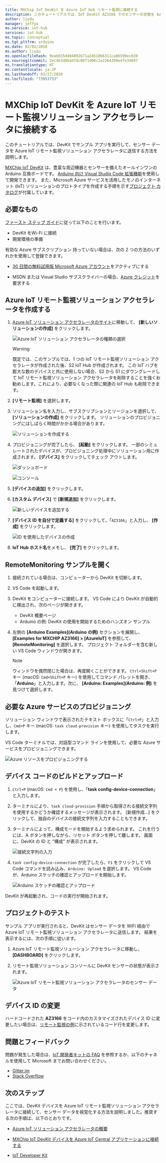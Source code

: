 ```yaml
---
title: MXChip IoT DevKit を Azure IoT Hub リモート監視に接続する
description: このチュートリアルでは、IoT DevKit AZ3166 でのセンサーの状態を Azure IoT リモート監視ソリューション アクセラレータに送信する方法を説明します。
author: liydu
manager: jeffya
ms.service: iot-hub
services: iot-hub
ms.topic: conceptual
ms.tgt_pltfrm: arduino
ms.date: 02/02/2018
ms.author: liydu
ms.openlocfilehash: 9eab035d494892671a2451866311ca06599ec030
ms.sourcegitcommit: 2ec4b3d0bad7dc0071400c2a2264399e4fe34897
ms.translationtype: HT
ms.contentlocale: ja-JP
ms.lasthandoff: 03/27/2020
ms.locfileid: "73953733"
---
```

# <a name="connect-mxchip-iot-devkit-to-azure-iot-remote-monitoring-solution-accelerator"></a>MXChip IoT DevKit を Azure IoT リモート監視ソリューション アクセラレータに接続する

このチュートリアルでは、DevKit でサンプル アプリを実行して、センサー データを Azure IoT リモート監視ソリューション アクセラレータに送信する方法を説明します。

[MXChip IoT DevKit](https://aka.ms/iot-devkit) は、豊富な周辺機器とセンサーを備えたオールインワンの Arduino 互換ボードです。 [Arduino 向け Visual Studio Code 拡張機能](https://aka.ms/arduino)を使用して開発できます。 また、Microsoft Azure サービスを活用したモノのインターネット (IoT) ソリューションのプロトタイプを作成する手順を示す[プロジェクト カタログ](https://microsoft.github.io/azure-iot-developer-kit/docs/projects/)が付属しています。

## <a name="what-you-need"></a>必要なもの

[ファースト ステップ ガイド](https://docs.microsoft.com/azure/iot-hub/iot-hub-arduino-iot-devkit-az3166-get-started)に従って以下のことを行います。

* DevKit をWi-Fi に接続
* 開発環境の準備

有効な Azure サブスクリプション 持っていない場合は、次の 2 つの方法のいずれかを使用して登録できます。

* [30 日間の無料試用版 Microsoft Azure アカウント](https://azure.microsoft.com/free/)をアクティブにする

* MSDN または Visual Studio サブスクライバーの場合、[Azure クレジット](https://azure.microsoft.com/pricing/member-offers/msdn-benefits-details/)を要求する

## <a name="create-an-azure-iot-remote-monitoring-solution-accelerator"></a>Azure IoT リモート監視ソリューション アクセラレータを作成する

1. [Azure IoT ソリューション アクセラレータのサイト](https://www.azureiotsolutions.com/)に移動して、 **[新しいソリューションの作成]** をクリックします。

   ![Azure IoT ソリューション アクセラレータの種類の選択](media/iot-hub-arduino-iot-devkit-az3166-devkit-remote-monitoring/azure-iot-suite-solution-types.png)

   > [!WARNING]
   > 既定では、このサンプルでは、1 つの IoT リモート監視ソリューション アクセラレータが作成された後、S2 IoT Hub が作成されます。 この IoT ハブを膨大な数のデバイスと共に使用しない場合、S2 から S1 にダウングレードして IoT リモート監視ソリューション アクセラレータを削除することを強くお勧めします。これにより、必要なくなった際に関連の IoT Hub も削除できます。 

2. **[リモート監視]** を選択します。

3. ソリューション名を入力し、サブスクリプションとリージョンを選択して、 **[ソリューションの作成]** をクリックします。 ソリューションのプロビジョニングにはしばらく時間がかかる場合があります。
  
   ![ソリューションを作成する](media/iot-hub-arduino-iot-devkit-az3166-devkit-remote-monitoring/azure-iot-suite-new-solution.png)

4. プロビジョニングが完了したら、 **[起動]** をクリックします。 一部のシミュレートされたデバイスが、プロビジョニング処理中にソリューション用に作成されます。 **[デバイス]** をクリックしてチェック アウトします。

   ![ダッシュボード](media/iot-hub-arduino-iot-devkit-az3166-devkit-remote-monitoring/azure-iot-suite-new-solution-created.png)
  
   ![コンソール](media/iot-hub-arduino-iot-devkit-az3166-devkit-remote-monitoring/azure-iot-suite-console.png)

5. **[デバイスの追加]** をクリックします。

6. **[カスタム デバイス]** で **[新規追加]** をクリックします。
  
   ![新しいデバイスを追加する](media/iot-hub-arduino-iot-devkit-az3166-devkit-remote-monitoring/azure-iot-suite-add-new-device.png)

7. **[デバイス ID を自分で定義する]** をクリックして、「`AZ3166`」と入力し、 **[作成]** をクリックします。
  
   ![ID を使用したデバイスの作成](media/iot-hub-arduino-iot-devkit-az3166-devkit-remote-monitoring/azure-iot-suite-new-device-configuration.png)

8. **IoT Hub ホスト名**をメモし、 **[完了]** をクリックします。

## <a name="open-the-remotemonitoring-sample"></a>RemoteMonitoring サンプルを開く

1. 接続されている場合は、コンピューターから DevKit を切断します。

2. VS Code を起動します。

3. DevKit をコンピューターに接続します。 VS Code により DevKit が自動的に検出され、次のページが開きます。

   * DevKit 概要ページ
   * Arduino の例: DevKit の使用を開始するためのハンズオン サンプル

4. 左側の **[Arduino Examples]\(Arduino の例\)** セクションを展開し、 **[Examples for MXCHIP AZ3166] > [AzureIoT]** を参照して、 **[RemoteMonitoring]** を選択します。 プロジェクト フォルダーを含む新しい VS Code ウィンドウが開きます。

   > [!NOTE]
   > ウィンドウを偶然閉じた場合は、再度開くことができます。 `Ctrl+Shift+P` キー (macOS: `Cmd+Shift+P` キー) を使用してコマンド パレットを開き、「**Arduino**」と入力します。次に、 **[Arduino: Examples]\(Arduino: 例\)** を見つけて選択します。

## <a name="provision-required-azure-services"></a>必要な Azure サービスのプロビジョニング

ソリューション ウィンドウで表示されたテキスト ボックスに「`Ctrl+P`」と入力し、`Cmd+P` キー (macOS: `task cloud-provision` キー) を使用してタスクを実行します。

VS Code ターミナルでは、対話型コマンド ラインを使用して、必要な Azure サービスをプロビジョニングできます。

![Azure リソースをプロビジョニングする](media/iot-hub-arduino-iot-devkit-az3166-devkit-remote-monitoring/provision.png)

## <a name="build-and-upload-the-device-code"></a>デバイス コードのビルドとアップロード

1. `Ctrl+P` (macOS: `Cmd + P`) を使用し、「**task config-device-connection**」と入力します。

2. ターミナルにより、`task cloud-provision` 手順から取得される接続文字列を使用するかどうか確認するメッセージが表示されます。 [新規作成...] をクリックして、独自のデバイスの接続文字列を入力することもできます。

3. ターミナルによって、構成モードを開始するよう求められます。 これを行うには、A ボタンを押しながら、リセット ボタンを押して離します。 画面に、DevKit の ID と "構成" が表示されます。

   ![接続文字列の入力](media/iot-hub-arduino-iot-devkit-az3166-devkit-remote-monitoring/config-device-connection.png)

4. `task config-device-connection` が完了したら、`F1` をクリックして VS Code コマンドを読み込み、`Arduino: Upload` を選択します。 VS Code が、Arduino スケッチの確認とアップロードを開始します。
  
   ![Arduino スケッチの確認とアップロード](media/iot-hub-arduino-iot-devkit-az3166-devkit-remote-monitoring/arduino-upload.png)

DevKit が再起動され、コードの実行が開始されます。

## <a name="test-the-project"></a>プロジェクトのテスト

サンプル アプリが実行されると、DevKit はセンサー データを WiFi 経由で Azure IoT リモート監視ソリューション アクセラレータに送信します。 結果を表示するには、次の手順に従います。

1. Azure IoT リモート監視ソリューション アクセラレータに移動し、 **[DASHBOARD]** をクリックします。

2. リモート監視ソリューション コンソールに DevKit センサーの状態が表示されます。

   ![Azure IoT リモート監視ソリューション アクセラレータのセンサー データ](media/iot-hub-arduino-iot-devkit-az3166-devkit-remote-monitoring/sensor-status.png)

## <a name="change-device-id"></a>デバイス ID の変更

ハードコードされた **AZ3166** をコード内のカスタマイズされたデバイス ID に変更したい場合は、[リモート監視の例](https://github.com/Microsoft/devkit-sdk/blob/master/AZ3166/src/libraries/AzureIoT/examples/RemoteMonitoring/RemoteMonitoring.ino#L23)に示されているコード行を変更します。

## <a name="problems-and-feedback"></a>問題とフィードバック

問題が発生した場合は、[IoT 開発者キットの FAQ](https://microsoft.github.io/azure-iot-developer-kit/docs/faq/) を参照するか、以下のチャネルを使用して Microsoft までお問い合わせください。

* [Gitter.im](https://gitter.im/Microsoft/azure-iot-developer-kit)
* [Stack Overflow](https://stackoverflow.com/questions/tagged/iot-devkit)

## <a name="next-steps"></a>次のステップ

ここでは、DevKit デバイスを Azure IoT リモート監視ソリューション アクセラレータに接続して、センサー データを視覚化する方法を説明しました。推奨する次の手順は、以下のとおりです。

* [Azure IoT ソリューション アクセラレータの概要](https://docs.microsoft.com/azure/iot-suite/)

* [MXChip IoT DevKit デバイスを Azure IoT Central アプリケーションに接続する](/azure/iot-central/core/howto-connect-devkit)

* [IoT Developer Kit](https://microsoft.github.io/azure-iot-developer-kit/) 
